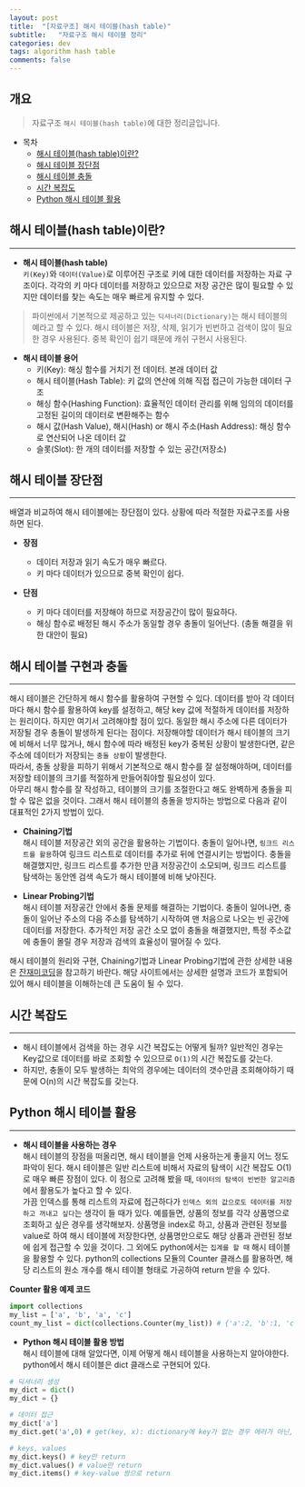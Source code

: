 ```yaml
---
layout: post
title:  "[자료구조] 해시 테이블(hash table)"
subtitle:   "자료구조 해시 테이블 정리"
categories: dev
tags: algorithm hash table
comments: false
---
```


## 개요
> 자료구조 `해시 테이블(hash table)`에 대한 정리글입니다.

- 목차
	- [해시 테이블(hash table)이란?](#해시-테이블hash-table이란) 
    - [해시 테이블 장단점](#해시-테이블-장단점)
    - [해시 테이블 충돌](#해시-테이블-충돌)
    - [시간 복잡도](#시간-복잡도)
    - [Python 해시 테이블 활용](#python-해시-테이블-활용)

## 해시 테이블(hash table)이란?
---

* __해시 테이블(hash table)__  
`키(Key)`와 `데이터(Value)`로 이루어진 구조로 키에 대한 데이터를 저장하는 자료 구조이다. 각각의 키 마다 데이터를 저장하고 있으므로 저장 공간은 많이 필요할 수 있지만 데이터를 찾는 속도는 매우 빠르게 유지할 수 있다.
> 파이썬에서 기본적으로 제공하고 있는 `딕셔너리(Dictionary)`는 해시 테이블의 예라고 할 수 있다.
해시 테이블은 저장, 삭제, 읽기가 빈번하고 검색이 많이 필요한 경우 사용된다.
> 중복 확인이 쉽기 때문에 캐쉬 구현시 사용된다.

* __해시 테이블 용어__  
  - 키(Key): 해싱 함수를 거치기 전 데이터. 본래 데이터 값
  - 해시 테이블(Hash Table): 키 값의 연산에 의해 직접 접근이 가능한 데이터 구조
  - 해싱 함수(Hashing Function): 효율적인 데이터 관리를 위해 임의의 데이터를 고정된 길이의 데이터로 변환해주는 함수
  - 해시 값(Hash Value), 해시(Hash) or 해시 주소(Hash Address): 해싱 함수로 연산되어 나온 데이터 값
  - 슬롯(Slot): 한 개의 데이터를 저장할 수 있는 공간(저장소)


## 해시 테이블 장단점
---
배열과 비교하여 해시 테이블에는 장단점이 있다. 상황에 따라 적절한 자료구조를 사용하면 된다.  

* __장점__  
  - 데이터 저장과 읽기 속도가 매우 빠르다.
  - 키 마다 데이터가 있으므로 중복 확인이 쉽다.

* __단점__  
  - 키 마다 데이터를 저장해야 하므로 저장공간이 많이 필요하다.
  - 해싱 함수로 배정된 해시 주소가 동일할 경우 충돌이 일어난다. (충돌 해결을 위한 대안이 필요)


## 해시 테이블 구현과 충돌
---
해시 테이블은 간단하게 해시 함수를 활용하여 구현할 수 있다. 데이터를 받아 각 데이터 마다 해시 함수를 활용하여 key를 설정하고, 해당 key 값에 적절하게 데이터를 저장하는 원리이다. 
하지만 여기서 고려해야할 점이 있다. 동일한 해시 주소에 다른 데이터가 저장될 경우 충돌이 발생하게 된다는 점이다. 저장해야할 데이터가 해시 테이블의 크기에 비해서 너무 많거나, 해시 함수에 따라 배정된 key가 중복된 상황이 발생한다면, 같은 주소에 데이터가 저장되는 `충돌 상황`이 발생한다.  
따라서, 충돌 상황을 피하기 위해서 기본적으로 해시 함수를 잘 설정해야하며, 데이터를 저장할 테이블의 크기를 적절하게 만들어줘야할 필요성이 있다.  
아무리 해시 함수를 잘 작성하고, 테이블의 크기를 조절한다고 해도 완벽하게 충돌을 피할 수 많은 없을 것이다. 그래서 해시 테이블의 충돌을 방지하는 방법으로 다음과 같이 대표적인 2가지 방법이 있다.  

* __Chaining기법__  
해시 테이블 저장공간 외의 공간을 활용하는 기법이다. 충돌이 일어나면, `링크드 리스트를 활용`하여 링크드 리스트로 데이터를 추가로 뒤에 연결시키는 방법이다.
충돌을 해결했지만, 링크드 리스트를 추가한 만큼 저장공간이 소모되며, 링크드 리스트를 탐색하는 동안엔 검색 속도가 해시 테이블에 비해 낮아진다.


* __Linear Probing기법__  
해시 테이블 저장공간 안에서 충돌 문제를 해결하는 기법이다. 충돌이 일어나면, 충돌이 일어난 주소의 다음 주소를 탐색하기 시작하여 맨 처음으로 나오는 빈 공간에 데이터를 저장한다.
추가적인 저장 공간 소모 없이 충돌을 해결했지만, 특정 주소값에 충돌이 몰릴 경우 저장과 검색의 효율성이 떨어질 수 있다.


해시 테이블의 원리와 구현, Chaining기법과 Linear Probing기법에 관한 상세한 내용은 [잔재미코딩](https://www.fun-coding.org/Chapter09-hashtable-live.html)을 참고하기 바란다. 해당 사이트에서는 상세한 설명과 코드가 포함되어 있어 해시 테이블을 이해하는데 큰 도움이 될 수 있다.



## 시간 복잡도
---
  - 해시 테이블에서 검색을 하는 경우 시간 복잡도는 어떻게 될까? 일반적인 경우는 Key값으로 데이터를 바로 조회할 수 있으므로 `O(1)`의 시간 복잡도를 갖는다.
  - 하지만, 충돌이 모두 발생하는 최악의 경우에는 데이터의 갯수만큼 조회해야하기 때문에 O(n)의 시간 복잡도를 갖는다.
 

 ## Python 해시 테이블 활용
---

* __해시 테이블을 사용하는 경우__  
해시 테이블의 장점을 떠올리면, 해시 테이블을 언제 사용하는게 좋을지 어느 정도 파악이 된다. 해시 테이블은 일반 리스트에 비해서 자료의 탐색이 시간 복잡도 O(1)로 매우 빠른 장점이 있다. 이 점으로 고려해 봤을 때, `데이터의 탐색이 빈번한 알고리즘`에서 활용도가 높다고 할 수 있다.  
가끔 인덱스를 통해 리스트의 자료에 접근하다가 `인덱스 외의 값으로도 데이터를 저장하고 꺼내고 싶다`는 생각이 들 때가 있다. 예를들면, 상품의 정보를 각각 상품명으로 조회하고 싶은 경우를 생각해보자. 상품명을 index로 하고, 상품과 관련된 정보를 value로 하여 해시 테이블에 저장한다면, 상품명만으로도 해당 상품과 관련된 정보에 쉽게 접근할 수 있을 것이다.
그 외에도 python에서는 `집계를 할 때` 해시 테이블을 활용할 수 있다. python의 collections 모듈의 Counter 클래스를 활용하면, 해당 리스트의 원소 개수를 해시 테이블 형태로 가공하여 return 받을 수 있다.

__Counter 활용 예제 코드__

```python
import collections
my_list = ['a', 'b', 'a', 'c']
count_my_list = dict(collections.Counter(my_list)) # {'a':2, 'b':1, 'c':1}
```

* __Python 해시 테이블 활용 방법__  
해시 테이블에 대해 알았다면, 이제 어떻게 해시 테이블을 사용하는지 알아야한다.  
python에서 해시 테이블은 dict 클래스로 구현되어 있다.

```python
# 딕셔너리 생성
my_dict = dict()
my_dict = {}

# 데이터 접근
my_dict['a']
my_dict.get('a',0) # get(key, x): dictionary에 key가 없는 경우 에러가 아닌, x를 return

# keys, values
my_dict.keys() # key만 return
my_dict.values() # value만 return
my_dict.items() # key-value 쌍으로 return

```